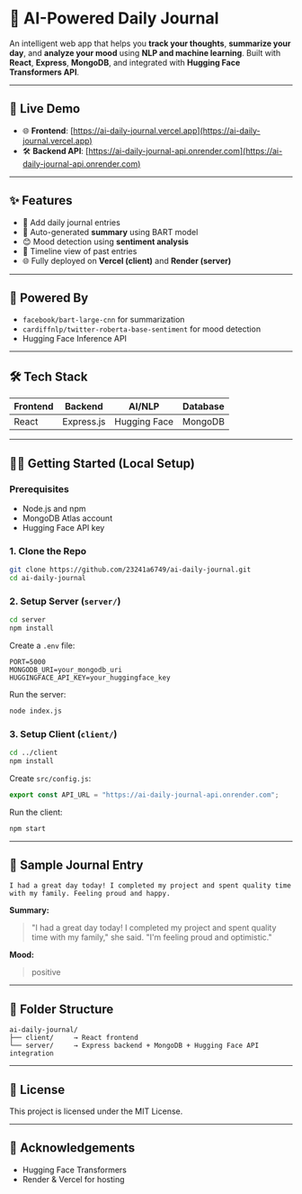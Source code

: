 # 📝 AI-Powered Daily Journal

An intelligent web app that helps you **track your thoughts**, **summarize your day**, and **analyze your mood** using **NLP and machine learning**. Built with **React**, **Express**, **MongoDB**, and integrated with **Hugging Face Transformers API**.

---

## 🚀 Live Demo

- 🌐 **Frontend**: [https://ai-daily-journal.vercel.app](https://ai-daily-journal.vercel.app)  
- 🛠️ **Backend API**: [https://ai-daily-journal-api.onrender.com](https://ai-daily-journal-api.onrender.com)

---

## ✨ Features

- 📓 Add daily journal entries
- 🤖 Auto-generated **summary** using BART model
- 😊 Mood detection using **sentiment analysis**
- 📜 Timeline view of past entries
- 🌐 Fully deployed on **Vercel (client)** and **Render (server)**

---

## 🧠 Powered By

- `facebook/bart-large-cnn` for summarization  
- `cardiffnlp/twitter-roberta-base-sentiment` for mood detection  
- Hugging Face Inference API

---

## 🛠 Tech Stack

| Frontend | Backend     | AI/NLP       | Database |
|----------|-------------|--------------|----------|
| React    | Express.js  | Hugging Face | MongoDB  |

---

## 🧑‍💻 Getting Started (Local Setup)

### Prerequisites

- Node.js and npm
- MongoDB Atlas account
- Hugging Face API key

### 1. Clone the Repo

```bash
git clone https://github.com/23241a6749/ai-daily-journal.git
cd ai-daily-journal
```

### 2. Setup Server (`server/`)

```bash
cd server
npm install
```

Create a `.env` file:

```
PORT=5000
MONGODB_URI=your_mongodb_uri
HUGGINGFACE_API_KEY=your_huggingface_key
```

Run the server:

```bash
node index.js
```

### 3. Setup Client (`client/`)

```bash
cd ../client
npm install
```

Create `src/config.js`:

```js
export const API_URL = "https://ai-daily-journal-api.onrender.com";
```

Run the client:

```bash
npm start
```

---

## 🧪 Sample Journal Entry

```text
I had a great day today! I completed my project and spent quality time with my family. Feeling proud and happy.
```

**Summary:**

> "I had a great day today! I completed my project and spent quality time with my family," she said. "I'm feeling proud and optimistic."

**Mood:**

> positive

---

## 📁 Folder Structure

```
ai-daily-journal/
├── client/     → React frontend
└── server/     → Express backend + MongoDB + Hugging Face API integration
```

---

## 🧾 License

This project is licensed under the MIT License.

---

## 🤝 Acknowledgements

- Hugging Face Transformers
- Render & Vercel for hosting
